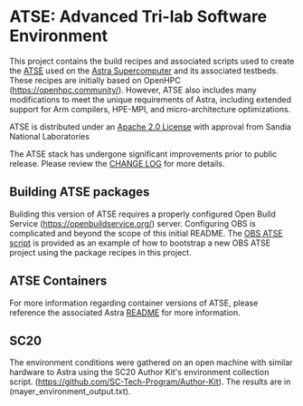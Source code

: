 # ATSE: Advanced Tri-lab Software Environment

This project contains the build recipes and associated scripts used to create
the [ATSE](https://vanguard.sandia.gov/ATSE) used on the [Astra Supercomputer](https://vanguard.sandia.gov/index.html) and its associated testbeds. These recipes are initially
based on OpenHPC (https://openhpc.community/). However, ATSE also includes many modifications to meet the
unique requirements of Astra, including extended support for Arm compilers,
HPE-MPI, and micro-architecture optimizations.

ATSE is distributed under an [Apache 2.0 License](LICENSE) with approval from Sandia National Laboratories

The ATSE stack has undergone significant improvements prior to public release.  Please review the [CHANGE LOG](CHANGELOG) for more details.

## Building ATSE packages

Building this version of ATSE requires a properly configured Open Build Service
(https://openbuildservice.org/) server. Configuring OBS is complicated and
beyond the scope of this initial README. The [OBS ATSE script](scripts/obs-build-atse-proj.py) is
provided as an example of how to bootstrap a new OBS ATSE project using the
package recipes in this project.


## ATSE Containers

For more information regarding container versions of ATSE, please reference the associated Astra [README](containers/astra/README.md) for more information.

## SC20

The environment conditions were gathered on an open machine with similar hardware to Astra using the SC20 Author Kit's environment collection script. (https://github.com/SC-Tech-Program/Author-Kit). The results are in (mayer_environment_output.txt). 
